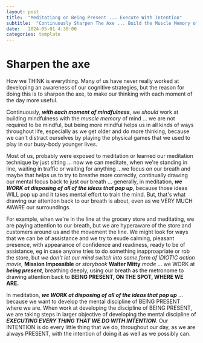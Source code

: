 ```yaml
---
layout: post
title:  "Meditationg on Being Present ... Execute With Intention"
subtitle:  "Continuously Sharpen The Axe ... Build the Muscle Memory of Your Plan"
date:   2024-05-01 4:30:00
categories: template
---
```



# Sharpen the axe

How we THINK is everything. Many of us have never really worked at developing an awareness of our cognitive strategies, but the reason for doing this is to sharpen the axe, to make our thinking with each moment of the day more useful. 

Continuously, ***with each moment of mindfulness***, we *should* work at building mindfulness with the *muscle memory* of mind ... we are not required to be mindful, but being more mindful helps us in all kinds of ways throughout life, especially as we get older and do more thinking, because we can't distract ourselves by playing the physical games that we used to play in our busy-body younger lives.

Most of us, probably were exposed to meditation or learned our meditation technique by just sitting ... now we can meditate, when we're standing in line, waiting in traffic or waiting for anything ...we focus on our breath and maybe that helps us to try to breathe more correctly, continually drawing our mental focus back to just our breath ... generally, in meditation, ***we WORK at disposing of all of the ideas that pop up***, because those ideas WILL pop up and it takes mental effort to train the mind. But, that's what drawing our attention back to our breath is about, even as we VERY MUCH AWARE our surroundings. 

For example, when we're in the line at the grocery store and meditating, we are paying attention to our breath, but we are hyperaware of the store and customers around us and the movement the line. We might look for ways that we can be of assistance and we try to exude calming, pleasant presence, with appearance of confidence and readiness, ready to be of assistance, eg in case anyone tries to do something inapproapriate or rob the store, but *we don't let our mind switch into some form of IDIOTIC action movie,* **Mission Impossible** *or storybook* **Walter Mitty** *mode* ... we WORK at ***being present***, breathing deeply, using our breath as the metronome to drawing attention back to **BEING PRESENT, ON THE SPOT, WHERE WE ARE.** 

In meditation, ***we WORK at disposing of all of the ideas that pop up*** ... because we want to develop the mental discipline of BEING PRESENT where we are. When work at developing the discipline of BEING PRESENT, we are taking steps in larger objective of developing the mental discipline of ***EXECUTING EVERY THING THAT WE DO WITH INTENTION***.  Our INTENTION is do every little thing that we do, throughout our day, as we are always PRESENT, with the intention of doing it as well as we possibly can. 

